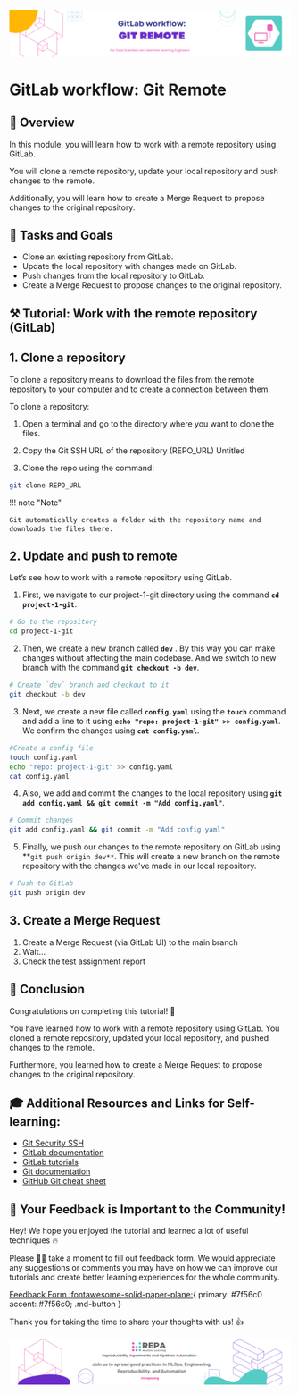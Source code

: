 ![Untitled](/docs/assets/images/3-git-remote.png)


# GitLab workflow: Git Remote

## 👀 Overview
In this module, you will learn how to work with a remote repository using GitLab.

You will clone a remote repository, update your local repository and push changes to the remote.

Additionally, you will learn how to create a Merge Request to propose changes to the original repository.

## 🎯 Tasks and Goals
- Clone an existing repository from GitLab.
- Update the local repository with changes made on GitLab.
- Push changes from the local repository to GitLab.
- Create a Merge Request to propose changes to the original repository.

## ⚒️ Tutorial: Work with the remote repository (GitLab)

## **1. Clone a repository**

To clone a repository means to download the files from the remote repository to your computer and to create a connection between them.

To clone a repository:

1. Open a terminal and go to the directory where you want to clone the files.
2. Copy the Git SSH URL of the repository (REPO_URL)
Untitled

3. Сlone the repo using the command:

```bash 
git clone REPO_URL 
```

!!! note "Note"

    Git automatically creates a folder with the repository name and downloads the files there.



## **2. Update and push to remote**

Let’s see how to work with a remote repository using GitLab.

1. First, we navigate to our project-1-git directory using the command **`cd project-1-git`**.
   
```bash 
# Go to the repository 
cd project-1-git 
```
2. Then, we create a new branch called **`dev`** . By this way you can make changes without affecting the main codebase. And we switch to new branch with the command **`git checkout -b dev`**.
   
```bash 
# Create `dev` branch and checkout to it
git checkout -b dev
```
3. Next, we create a new file called **`config.yaml`** using the **`touch`** command and add a line to it using **`echo "repo: project-1-git" >> config.yaml`**. We confirm the changes using **`cat config.yaml`**.
 
```bash 
#Create a config file 
touch config.yaml 
echo "repo: project-1-git" >> config.yaml
cat config.yaml
```
4. Also, we add and commit the changes to the local repository using **`git add config.yaml && git commit -m "Add config.yaml"`**.
```bash 
# Commit changes
git add config.yaml && git commit -m "Add config.yaml"
```
5. Finally, we push our changes to the remote repository on GitLab using **`git push origin dev**`. This will create a new branch on the remote repository with the changes we've made in our local repository.
```bash 
# Push to GitLab 
git push origin dev
``` 

## **3. Create a Merge Request**

1. Create a Merge Request (via GitLab UI) to the main branch
2. Wait...
3. Check the test assignment report

## 🏁 Conclusion

Congratulations on completing this tutorial! 🥳

You have learned how to work with a remote repository using GitLab. You cloned a remote repository, updated your local repository, and pushed changes to the remote.

Furthermore, you learned how to create a Merge Request to propose changes to the original repository.

## 🎓 Additional Resources and Links for Self-learning:

- [Git Security SSH](https://www.w3schools.com/git/git_security_ssh.asp?remote=github)
- [GitLab documentation](https://docs.gitlab.com/)
- [GitLab tutorials](https://docs.gitlab.com/ee/gitlab-basics/)
- [Git documentation](https://git-scm.com/doc)
- [GitHub Git cheat sheet](https://github.github.com/training-kit/downloads/github-git-cheat-sheet/)

## **🚀 Your Feedback is Important to the Community!**

Hey! We hope you enjoyed the tutorial and learned a lot of useful techniques 🔥

Please 🙏🏻  take a moment to fill out feedback form. We would appreciate any suggestions or comments you may have on how we can improve our tutorials and create better learning experiences for the whole community. 

[Feedback Form :fontawesome-solid-paper-plane:](https://forms.gle/Yc9DmampbwFpEzo58){ primary: #7f56c0 accent: #7f56c0; .md-button }

Thank you for taking the time to share your thoughts with us! 👍

![Untitled](images/footer.png)